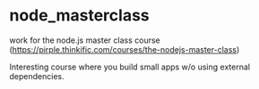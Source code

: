 # node_masterclass
work for the node.js master class course (https://pirple.thinkific.com/courses/the-nodejs-master-class)

Interesting course where you build small apps w/o using external dependencies. 
